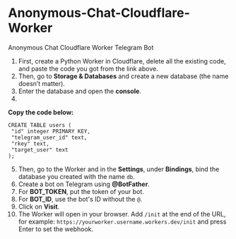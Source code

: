 # Anonymous-Chat-Cloudflare-Worker
Anonymous Chat Cloudflare Worker Telegram Bot

1. First, create a Python Worker in Cloudflare, delete all the existing code, and paste the code you got from the link above.  
2. Then, go to **Storage & Databases** and create a new database (the name doesn’t matter).  
3. Enter the database and open the **console**.
4.
**Copy the code below:**
   ```
CREATE TABLE users (
    "id" integer PRIMARY KEY,
    "telegram_user_id" text,
    "rkey" text,
    "target_user" text
);
```

5. Then, go to the Worker and in the **Settings**, under **Bindings**, bind the database you created with the name `db`.  
6. Create a bot on Telegram using **@BotFather**.  
7. For **BOT_TOKEN**, put the token of your bot.  
8. For **BOT_ID**, use the bot's ID without the `@`.  
9. Click on **Visit**.  
10. The Worker will open in your browser. Add `/init` at the end of the URL, for example: `https://yourworker.username.workers.dev/init` and press Enter to set the webhook.
